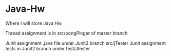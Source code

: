 # Java-Hw
Where I will store Java Hw

Thread assignment is in src/pongPinger of master branch

Junit assignment .java file under Junit2 branch src/jTester
Junit assignment tests in Junit2 branch under test/Jtester
